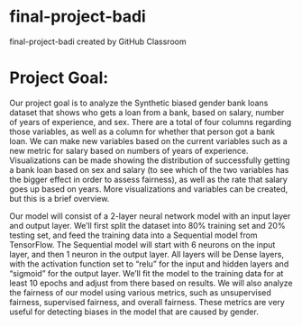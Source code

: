 # final-project-badi
final-project-badi created by GitHub Classroom

# Project Goal:
Our project goal is to analyze the Synthetic biased gender bank loans dataset that shows who gets a loan from a bank, based on salary, number of years of experience, and sex. There are a total of four columns regarding those variables, as well as a column for whether that person got a bank loan. We can make new variables based on the current variables such as a new metric for salary based on numbers of years of experience. Visualizations can be made showing the distribution of successfully getting a bank loan based on sex and salary (to see which of the two variables has the bigger effect in order to assess fairness), as well as the rate that salary goes up based on years. More visualizations and variables can be created, but this is a brief overview. 

Our model will consist of a 2-layer neural network model with an input layer and output layer. We’ll first split the dataset into 80% training set and 20% testing set, and feed the training data into a Sequential model from TensorFlow. The Sequential model will start with 6 neurons on the input layer, and then 1 neuron in the output layer. All layers will be Dense layers, with the activation function set to “relu” for the input and hidden layers and “sigmoid” for the output layer. We’ll fit the model to the training data for at least 10 epochs and adjust from there based on results. We will also analyze the fairness of our model using various metrics, such as unsupervised fairness, supervised fairness, and overall fairness. These metrics are very useful for detecting biases in the model that are caused by gender.


